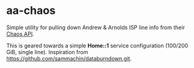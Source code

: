 aa-chaos
========

Simple utility for pulling down Andrew & Arnolds ISP line info from
their [Chaos API](http://aa.net.uk/support-chaos.html).

This is geared towards a simple **Home::1** service configuration
(100/200 GiB, single line). Inspiration from <https://github.com/sammachin/databurndown.git>.
